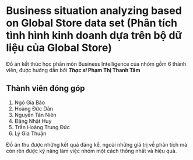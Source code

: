 # Business situation analyzing based on Global Store data set (Phân tích tình hình kinh doanh dựa trên bộ dữ liệu của Global Store)
Đồ án kết thúc học phần môn Business Intelligence của nhóm gồm 6 thành viên, được hướng dẫn bởi ***Thạc sĩ* Phạm Thị Thanh Tâm**

## Thành viên đóng góp
1. Ngô Gia Bảo
2. Hoàng Đức Dân
3. Nguyễn Tân Niên
4. Đặng Nhật Huy
5. Trần Hoàng Trung Đức
6. Lý Gia Thuận

Đồ án thu được những kết quả đáng kể, ngoài những giá trị về phân tích mà còn rèn được kỹ năng làm việc nhóm một cách thống nhất và hiệu quả.
